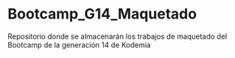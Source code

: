 # Bootcamp_G14_Maquetado
Repositorio donde se almacenarán los trabajos de maquetado del Bootcamp de la generación 14 de Kodemia
